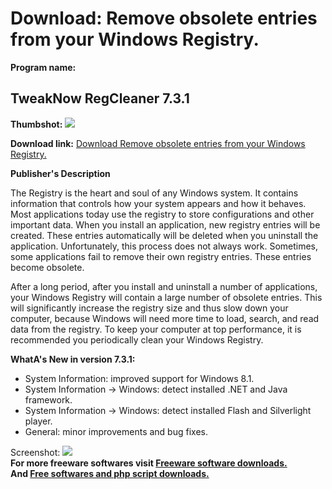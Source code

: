# Download: Remove obsolete entries from your Windows Registry.

**Program name:**

## TweakNow RegCleaner 7.3.1

  
**Thumbshot:** ![](http://www.freewarefiles.com/screenshot/tweaknow_reg_md.gif)   
  
**Download link:** [Download Remove obsolete entries from your Windows Registry.](http://freesoftwares.boysofts.com/TweakNow-RegCleaner_program_9367.html)  
  


**Publisher's Description**  
  


The Registry is the heart and soul of any Windows system. It contains information that controls how your system appears and how it behaves. Most applications today use the registry to store configurations and other important data. When you install an application, new registry entries will be created. These entries automatically will be deleted when you uninstall the application. Unfortunately, this process does not always work. Sometimes, some applications fail to remove their own registry entries. These entries become obsolete. 

After a long period, after you install and uninstall a number of applications, your Windows Registry will contain a large number of obsolete entries. This will significantly increase the registry size and thus slow down your computer, because Windows will need more time to load, search, and read data from the registry. To keep your computer at top performance, it is recommended you periodically clean your Windows Registry. 

**WhatA's New in version 7.3.1:**

  * System Information: improved support for Windows 8.1. 
  * System Information -> Windows: detect installed .NET and Java framework. 
  * System Information -> Windows: detect installed Flash and Silverlight player. 
  * General: minor improvements and bug fixes. 

  
  
Screenshot: ![](http://www.freewarefiles.com/screenshot/tweaknow_reg.gif)   
**For more freeware softwares visit [Freeware software downloads.](http://freesoftwares.boysofts.com/)**   
**And [Free softwares and php script downloads.](http://www.boysofts.com/)**
